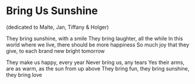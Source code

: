 Bring Us Sunshine
=
(dedicated to Malte, Jan, Tiffany & Holger)

They bring sunshine, with a smile
They bring laughter, all the while
In this world where we live, there should be more happiness
So much joy that they give, to each brand new bright tomorrow

They make us happy, every year
Never bring us, any tears
Yes their arms, are as warm, as the sun from up above
They bring fun, they bring sunshine, they bring love
